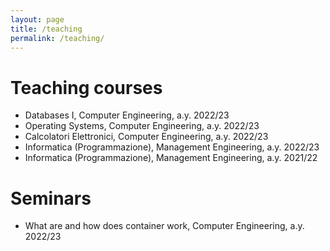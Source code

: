 ```yaml
---
layout: page
title: /teaching
permalink: /teaching/
---
```

# Teaching courses

- Databases I, Computer Engineering, a.y. 2022/23
- Operating Systems, Computer Engineering, a.y. 2022/23
- Calcolatori Elettronici, Computer Engineering, a.y. 2022/23
- Informatica (Programmazione), Management Engineering, a.y. 2022/23
- Informatica (Programmazione), Management Engineering, a.y. 2021/22

# Seminars

- What are and how does container work, Computer Engineering, a.y. 2022/23
